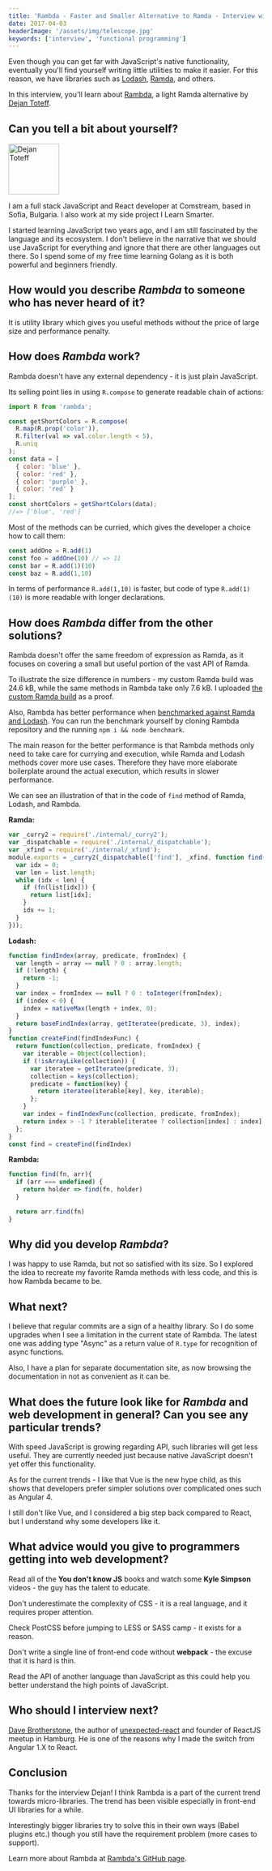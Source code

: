 ```yaml
---
title: 'Rambda - Faster and Smaller Alternative to Ramda - Interview with Dejan Toteff'
date: 2017-04-03
headerImage: '/assets/img/telescope.jpg'
keywords: ['interview', 'functional programming']
---
```


Even though you can get far with JavaScript's native functionality, eventually you'll find yourself writing little utilities to make it easier. For this reason, we have libraries such as [Lodash](https://www.npmjs.com/package/lodash), [Ramda](https://www.npmjs.com/package/ramda), and others.

In this interview, you'll learn about [Rambda](https://www.npmjs.com/package/rambda), a light Ramda alternative by [Dejan Toteff](https://twitter.com/self_refactor).

## Can you tell a bit about yourself?

<p>
<span class="author">
  <img src="https://www.gravatar.com/avatar/fbfd7af236eb986e5877c46d44a93263?s=200" alt="Dejan Toteff" class="author" width="100" height="100" />
</span>

I am a full stack JavaScript and React developer at Comstream, based in Sofia, Bulgaria. I also work at my side project I Learn Smarter.
</p>

I started learning JavaScript two years ago, and I am still fascinated by the language and its ecosystem. I don't believe in the narrative that we should use JavaScript for everything and ignore that there are other languages out there. So I spend some of my free time learning Golang as it is both powerful and beginners friendly.

## How would you describe *Rambda* to someone who has never heard of it?

It is utility library which gives you useful methods without the price of large size and performance penalty.

## How does *Rambda* work?
Rambda doesn't have any external dependency - it is just plain JavaScript.

Its selling point lies in using `R.compose` to generate readable chain of actions:

```javascript
import R from 'rambda';

const getShortColors = R.compose(
  R.map(R.prop('color')),
  R.filter(val => val.color.length < 5),
  R.uniq
);
const data = [
  { color: 'blue' },
  { color: 'red' },
  { color: 'purple' },
  { color: 'red' }
];
const shortColors = getShortColors(data);
//=> ['blue', 'red']
```

Most of the methods can be curried, which gives the developer a choice how to call them:

```javascript
const addOne = R.add(1)
const foo = addOne(10) // => 11
const bar = R.add(1)(10)
const baz = R.add(1,10)
```

In terms of performance `R.add(1,10)` is faster, but code of type `R.add(1)(10)` is more readable with longer declarations.

## How does *Rambda* differ from the other solutions?

Rambda doesn't offer the same freedom of expression as Ramda, as it focuses on covering a small but useful portion of the vast API of Ramda.

To illustrate the size difference in numbers - my custom Ramda build was 24.6 kB, while the same methods in Rambda take only 7.6 kB. I uploaded [the custom Ramda build](https://gist.github.com/selfrefactor/69bc136500ef63586f56382217b080f6) as a proof.

Also, Rambda has better performance when [benchmarked against Ramda and Lodash](https://github.com/selfrefactor/rambda#benchmark). You can run the benchmark yourself by cloning Rambda repository and the running `npm i && node benchmark`.

The main reason for the better performance is that Rambda methods only need to take care for currying and execution, while Ramda and Lodash methods cover more use cases. Therefore they have more elaborate boilerplate around the actual execution, which results in slower performance.

We can see an illustration of that in the code of `find` method of Ramda, Lodash, and Rambda.

**Ramda:**

```javascript
var _curry2 = require('./internal/_curry2');
var _dispatchable = require('./internal/_dispatchable');
var _xfind = require('./internal/_xfind');
module.exports = _curry2(_dispatchable(['find'], _xfind, function find(fn, list) {
  var idx = 0;
  var len = list.length;
  while (idx < len) {
    if (fn(list[idx])) {
      return list[idx];
    }
    idx += 1;
  }
}));
```

**Lodash:**

```javascript
function findIndex(array, predicate, fromIndex) {
  var length = array == null ? 0 : array.length;
  if (!length) {
    return -1;
  }
  var index = fromIndex == null ? 0 : toInteger(fromIndex);
  if (index < 0) {
    index = nativeMax(length + index, 0);
  }
  return baseFindIndex(array, getIteratee(predicate, 3), index);
}
function createFind(findIndexFunc) {
  return function(collection, predicate, fromIndex) {
    var iterable = Object(collection);
    if (!isArrayLike(collection)) {
      var iteratee = getIteratee(predicate, 3);
      collection = keys(collection);
      predicate = function(key) {
        return iteratee(iterable[key], key, iterable);
      };
    }
    var index = findIndexFunc(collection, predicate, fromIndex);
    return index > -1 ? iterable[iteratee ? collection[index] : index] : undefined;
  };
}
const find = createFind(findIndex)
```

**Rambda:**

```javascript
function find(fn, arr){
  if (arr === undefined) {
    return holder => find(fn, holder)
  }

  return arr.find(fn)
}
```

## Why did you develop *Rambda*?

I was happy to use Ramda, but not so satisfied with its size.
So I explored the idea to recreate my favorite Ramda methods with less code, and this is how Rambda became to be.

## What next?

I believe that regular commits are a sign of a healthy library.
So I do some upgrades when I see a limitation in the current state of Rambda. The latest one was adding type "Async" as a return value of `R.type` for recognition of async functions.

Also, I have a plan for separate documentation site, as now browsing the documentation in not as convenient as it can be.

## What does the future look like for *Rambda* and web development in general? Can you see any particular trends?

With speed JavaScript is growing regarding API, such libraries will get less useful. They are currently needed just because native JavaScript doesn't yet offer this functionality.

As for the current trends - I like that Vue is the new hype child, as this shows that developers prefer simpler solutions over complicated ones such as Angular 4.

I still don't like Vue, and I considered a big step back compared to React, but I understand why some developers like it.

## What advice would you give to programmers getting into web development?

Read all of the **You don't know JS** books and watch some **Kyle Simpson** videos - the guy has the talent to educate.

Don't underestimate the complexity of CSS - it is a real language, and it requires proper attention.

Check PostCSS before jumping to LESS or SASS camp - it exists for a reason.

Don't write a single line of front-end code without **webpack** - the excuse that it is hard is thin.

Read the API of another language than JavaScript as this could help you better understand the high points of JavaScript.

## Who should I interview next?

[Dave Brotherstone](https://github.com/bruderstein), the author of [unexpected-react](https://www.npmjs.com/package/unexpected-react) and founder of ReactJS meetup in Hamburg. He is one of the reasons why I made the switch from Angular 1.X to React.

## Conclusion

Thanks for the interview Dejan! I think Rambda is a part of the current trend towards micro-libraries. The trend has been visible especially in front-end UI libraries for a while.

Interestingly bigger libraries try to solve this in their own ways (Babel plugins etc.) though you still have the requirement problem (more cases to support).

Learn more about Rambda at [Rambda's GitHub page](https://github.com/selfrefactor/rambda).

